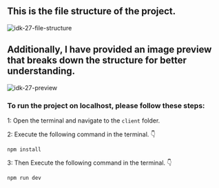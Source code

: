 ## This is the file structure of the project.

![idk-27-file-structure](https://github.com/movevirtual/idk-tailwindkit-instruction/assets/136367781/69226ee2-2be3-41b4-a7a8-c0927fdb5778)

## Additionally, I have provided an image preview that breaks down the structure for better understanding.

![idk-27-preview](https://github.com/movevirtual/idk-tailwindkit-instruction/assets/136367781/e657fcc7-cb93-4f26-96e7-6fc1c84505ec)

### To run the project on localhost, please follow these steps:

1: Open the terminal and navigate to the `client` folder.

2: Execute the following command in the terminal. 👇

```
npm install
```

3: Then Execute the following command in the terminal. 👇

```
npm run dev
```
